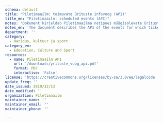 ```yaml
---
schema: default
title: "Piletimaailm: toimuvate ürituste infovoog (API)"
title_en: "Piletimaailm: scheduled events (API)"
notes: "Dokument kirjeldab Piletimaailma netipoes müügisolevate ürituste infovoo (API), mida saab kasutada väliste osapoolte süsteemidesse müügisolevate ürituste nimekirjade integreerimiseks."
notes_en: 'The document describes the API of the events for which tickets are sold at the Piletimaailm website. It can be used to integrate the event list into third-party applications.'
department: ''
category:
  - Haridus, kultuur ja sport
category_en:
  - Education, Culture and Sport
resources:
  - name: Piletimaailm API
    url: '/downloads/yrituste_voog_api.pdf'
    format: PDF
    interactive: 'False'
license: 'https://creativecommons.org/licenses/by-sa/3.0/ee/legalcode'
update_freq: ''
date_issued: 2019/12/13
date_modified: ''
organization: Piletimaailm
maintainer_name: ''
maintainer_email: ''
maintainer_phone: ''

---
```

